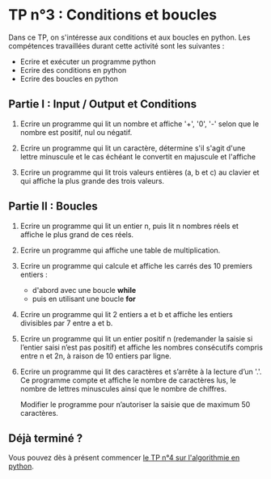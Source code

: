 # TP n°3 : Conditions et boucles

Dans ce TP, on s'intéresse aux conditions et aux boucles en python. Les compétences travaillées durant cette activité sont les suivantes :

- Ecrire et exécuter un programme python
- Ecrire des conditions en python
- Ecrire des boucles en python

## Partie I : Input / Output et Conditions

1. Ecrire un programme qui lit un nombre et affiche '+', '0', '-' selon que le nombre est positif, nul ou négatif.

2. Ecrire un programme qui lit un caractère, détermine s'il s'agit d'une lettre minuscule et le cas échéant le convertit en majuscule et l'affiche

3. Ecrire un programme qui lit trois valeurs entières (a, b et c) au clavier et qui affiche la plus grande des trois valeurs.

## Partie II : Boucles

1.  Ecrire un programme qui lit un entier n, puis lit n nombres réels et affiche le plus grand de ces réels.

1.  Ecrire un programme qui affiche une table de multiplication.

1.  Ecrire un programme qui calcule et affiche les carrés des 10 premiers entiers :

    - d'abord avec une boucle **while**
    - puis en utilisant une boucle **for**

1.  Ecrire un programme qui lit 2 entiers a et b et affiche les entiers divisibles par 7 entre a et b.

1.  Ecrire un programme qui lit un entier positif n (redemander la saisie si l’entier saisi n’est pas positif) et affiche les nombres consécutifs compris entre n et 2n, à raison de 10 entiers par ligne.

1.  Ecrire un programme qui lit des caractères et s’arrête à la lecture d’un '.'. Ce programme compte et affiche le nombre de caractères lus, le nombre de lettres minuscules ainsi que le nombre de chiffres.

    Modifier le programme pour n’autoriser la saisie que de maximum 50 caractères.

## Déjà terminé ?

Vous pouvez dès à présent commencer [le TP n°4 sur l'algorithmie en python](../TP4-Algorithmie/README.md).
